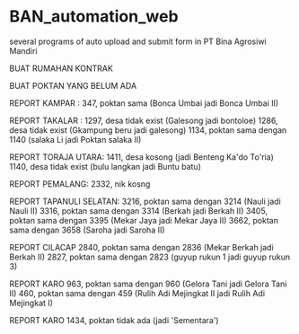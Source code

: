 # BAN_automation_web

several programs of auto upload and submit form in PT Bina Agrosiwi Mandiri

BUAT RUMAHAN KONTRAK

BUAT POKTAN YANG BELUM ADA

REPORT KAMPAR :
347, poktan sama (Bonca Umbai jadi Bonca Umbai II)

REPORT TAKALAR :
1297, desa tidak exist (Galesong jadi bontoloe)
1286, desa tidak exist (Gkampung beru jadi galesong)
1134, poktan sama dengan 1140 (salaka Li jadi Poktan salaka II)

REPORT TORAJA UTARA:
1411, desa kosong (jadi Benteng Ka'do To'ria)
1140, desa tidak exist (bulu langkan jadi Buntu batu)

REPORT PEMALANG:
2332, nik kosng

REPORT TAPANULI SELATAN:
3216, poktan sama dengan 3214 (Nauli jadi Nauli II)
3316, poktan sama dengan 3314 (Berkah jadi Berkah II)
3405, poktan sama dengan 3395 (Mekar Jaya jadi Mekar Jaya II)
3662, poktan sama dengan 3658 (Saroha jadi Saroha II)

REPORT CILACAP
2840, poktan sama dengan 2836 (Mekar Berkah jadi Berkah II)
2827, poktan sama dengan 2823 (guyup rukun 1 jadi guyup rukun 3)

REPORT KARO
963, poktan sama dengan 960 (Gelora Tani jadi Gelora Tani II)
460, poktan sama dengan 459 (Rulih Adi Mejingkat II jadi Rulih Adi Mejingkat I)

REPORT KARO
1434, poktan tidak ada (jadi 'Sementara')
